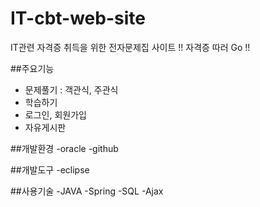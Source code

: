 # IT-cbt-web-site
IT관련 자격증 취득을 위한 전자문제집 사이트 !! 자격증 따러 Go !!

##주요기능
- 문제풀기 : 객관식, 주관식
- 학습하기
- 로그인, 회원가입
- 자유게시판


##개발환경
-oracle
-github

##개발도구
-eclipse

##사용기술
-JAVA
-Spring
-SQL
-Ajax
